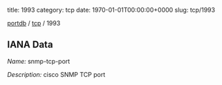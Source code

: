 title: 1993
category: tcp
date: 1970-01-01T00:00:00+0000
slug: tcp/1993

[portdb](/) / [tcp](/category/tcp.html) / 1993


## IANA Data

_Name:_ snmp-tcp-port

_Description:_ cisco SNMP TCP port

